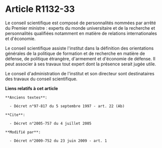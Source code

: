 # Article R1132-33

Le conseil scientifique est composé de personnalités nommées par arrêté du Premier ministre : experts du monde universitaire
et de la recherche et personnalités qualifiées notamment en matière de relations internationales et d'économie. 

Le conseil scientifique assiste l'institut dans la définition des orientations générales de la politique de formation et de
recherche en matière de défense, de politique étrangère, d'armement et d'économie de défense. Il peut associer à ses travaux
tout expert dont la présence serait jugée utile. 

Le conseil d'administration de l'institut et son directeur sont destinataires des travaux du conseil scientifique.

**Liens relatifs à cet article**

	**Anciens textes**:

	  - Décret n°97-817 du 5 septembre 1997 - art. 22 (Ab)

	**Cite**:

	  - Décret n°2005-757 du 4 juillet 2005

	**Modifié par**:

	  - Décret n°2009-752 du 23 juin 2009 - art. 1
